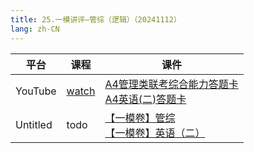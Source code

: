 ```yaml
---
title: 25.一模讲评—管综（逻辑）（20241112）
lang: zh-CN
---
```



| 平台       | 课程        | 课件                                                                                                                                                                                                                                                                                                                                                                                                                                                                                                                                                                                                  |
|----------|-----------|-------------------------------------------------------------------------------------------------------------------------------------------------------------------------------------------------------------------------------------------------------------------------------------------------------------------------------------------------------------------------------------------------------------------------------------------------------------------------------------------------------------------------------------------------------------------------------------------------------|
| YouTube  | [watch](https://www.youtube.com/watch?v=tPfybdG_e4U&list=PLm0MFkgiW1Jifh_vbdTALFpNGQ5V1hoDO&index=25) | [A4管理类联考综合能力答题卡](../../public/logic/%E9%80%BB%E8%BE%91-%E6%AD%A3%E5%BC%8F%E8%AF%BE/pdf/%E5%B8%88%E5%A4%A7%E7%AE%A1%E8%81%94%E4%B8%80%E6%A8%A1%E7%BB%83%E4%B9%A0%E7%89%88%2B%E7%AD%94%E9%A2%98%E5%8D%A1/A4%E7%AE%A1%E7%90%86%E7%B1%BB%E8%81%94%E8%80%83%E7%BB%BC%E5%90%88%E8%83%BD%E5%8A%9B%E7%AD%94%E9%A2%98%E5%8D%A1.pdf)<br/>[A4英语(二)答题卡](../../public/logic/%E9%80%BB%E8%BE%91-%E6%AD%A3%E5%BC%8F%E8%AF%BE/pdf/%E5%B8%88%E5%A4%A7%E7%AE%A1%E8%81%94%E4%B8%80%E6%A8%A1%E7%BB%83%E4%B9%A0%E7%89%88%2B%E7%AD%94%E9%A2%98%E5%8D%A1/A4%E8%8B%B1%E8%AF%AD%28%E4%BA%8C%29%E7%AD%94%E9%A2%98%E5%8D%A1.pdf) |
| Untitled | todo      | [【一模卷】管综](../../public/logic/%E9%80%BB%E8%BE%91-%E6%AD%A3%E5%BC%8F%E8%AF%BE/pdf/%E5%B8%88%E5%A4%A7%E7%AE%A1%E8%81%94%E4%B8%80%E6%A8%A1%E7%BB%83%E4%B9%A0%E7%89%88%2B%E7%AD%94%E9%A2%98%E5%8D%A1/%E3%80%90%E4%B8%80%E6%A8%A1%E5%8D%B7%E3%80%91%E7%AE%A1%E7%BB%BC.pdf)<br/>[【一模卷】英语（二）](../../public/logic/%E9%80%BB%E8%BE%91-%E6%AD%A3%E5%BC%8F%E8%AF%BE/pdf/%E5%B8%88%E5%A4%A7%E7%AE%A1%E8%81%94%E4%B8%80%E6%A8%A1%E7%BB%83%E4%B9%A0%E7%89%88%2B%E7%AD%94%E9%A2%98%E5%8D%A1/%E3%80%90%E4%B8%80%E6%A8%A1%E5%8D%B7%E3%80%91%E8%8B%B1%E8%AF%AD%EF%BC%88%E4%BA%8C%EF%BC%89.pdf)                           |





